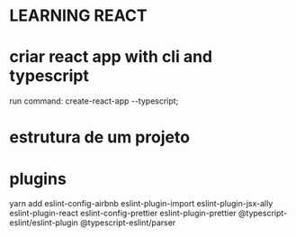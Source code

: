 # LEARNING REACT

# criar react app with cli and typescript

run command: create-react-app --typescript;

# estrutura de um projeto



# plugins

yarn add eslint-config-airbnb eslint-plugin-import eslint-plugin-jsx-ally eslint-plugin-react eslint-config-prettier eslint-plugin-prettier @typescript-eslint/eslint-plugin @typescript-eslint/parser
